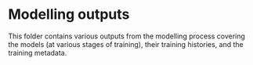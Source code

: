 # Modelling outputs

This folder contains various outputs from the modelling process covering the models (at various stages of training), their training histories, and the training metadata. 